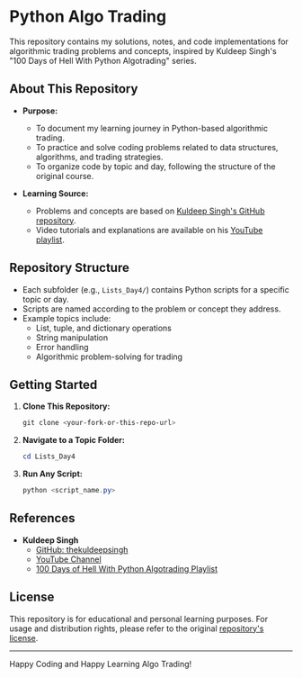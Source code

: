 # Python Algo Trading

This repository contains my solutions, notes, and code implementations for algorithmic trading problems and concepts, inspired by Kuldeep Singh's "100 Days of Hell With Python Algotrading" series.

## About This Repository

- **Purpose:**
  - To document my learning journey in Python-based algorithmic trading.
  - To practice and solve coding problems related to data structures, algorithms, and trading strategies.
  - To organize code by topic and day, following the structure of the original course.

- **Learning Source:**
  - Problems and concepts are based on [Kuldeep Singh's GitHub repository](https://github.com/thekuldeepsingh/100-Days-Of-Hell-With-Python-Algotrading).
  - Video tutorials and explanations are available on his [YouTube playlist](https://youtube.com/playlist?list=PLUTKklmYVO37Ik8K1Ftdp4ULk3dMBCKYp&si=49NKjj7Mj4KOxDeO).

## Repository Structure

- Each subfolder (e.g., `Lists_Day4/`) contains Python scripts for a specific topic or day.
- Scripts are named according to the problem or concept they address.
- Example topics include:
  - List, tuple, and dictionary operations
  - String manipulation
  - Error handling
  - Algorithmic problem-solving for trading

## Getting Started

1. **Clone This Repository:**
   ```powershell
   git clone <your-fork-or-this-repo-url>
   ```
2. **Navigate to a Topic Folder:**
   ```powershell
   cd Lists_Day4
   ```
3. **Run Any Script:**
   ```powershell
   python <script_name.py>
   ```

## References

- **Kuldeep Singh**
  - [GitHub: thekuldeepsingh](https://github.com/thekuldeepsingh)
  - [YouTube Channel](https://www.youtube.com/@KuldeepSinghAlgo)
  - [100 Days of Hell With Python Algotrading Playlist](https://youtube.com/playlist?list=PLUTKklmYVO37Ik8K1Ftdp4ULk3dMBCKYp&si=49NKjj7Mj4KOxDeO)

## License

This repository is for educational and personal learning purposes. For usage and distribution rights, please refer to the original [repository's license](https://github.com/thekuldeepsingh/100-Days-Of-Hell-With-Python-Algotrading/blob/main/LICENSE).

---

Happy Coding and Happy Learning Algo Trading!
